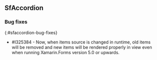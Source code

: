 ## SfAccordion

### Bug fixes
{:#sfaccordion-bug-fixes}

* \#I325384 - Now, when items source is changed in runtime, old items will be removed and new items will be rendered properly in view even when running Xamarin.Forms version 5.0 or upwards.
